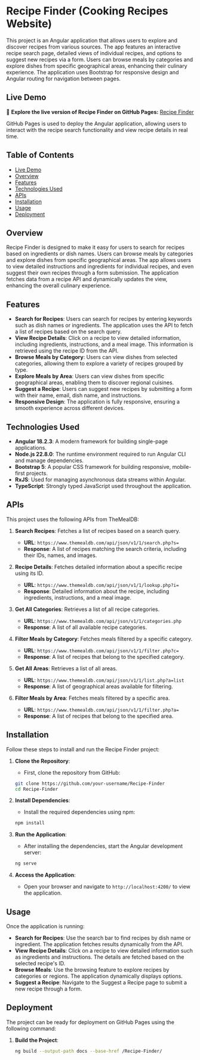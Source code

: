 # Recipe Finder (Cooking Recipes Website)

This project is an Angular application that allows users to explore and discover recipes from various sources. The app features an interactive recipe search page, detailed views of individual recipes, and options to suggest new recipes via a form. Users can browse meals by categories and explore dishes from specific geographical areas, enhancing their culinary experience. The application uses Bootstrap for responsive design and Angular routing for navigation between pages.

## Live Demo

🚀 **Explore the live version of Recipe Finder on GitHub Pages:** [Recipe Finder](https://mohamed-samehh.github.io/Recipe-Finder/)

GitHub Pages is used to deploy the Angular application, allowing users to interact with the recipe search functionality and view recipe details in real time.

## Table of Contents

- [Live Demo](#live-demo)
- [Overview](#overview)
- [Features](#features)
- [Technologies Used](#technologies-used)
- [APIs](#apis)
- [Installation](#installation)
- [Usage](#usage)
- [Deployment](#deployment)

## Overview

Recipe Finder is designed to make it easy for users to search for recipes based on ingredients or dish names. Users can browse meals by categories and explore dishes from specific geographical areas. The app allows users to view detailed instructions and ingredients for individual recipes, and even suggest their own recipes through a form submission. The application fetches data from a recipe API and dynamically updates the view, enhancing the overall culinary experience.

## Features

- **Search for Recipes**: Users can search for recipes by entering keywords such as dish names or ingredients. The application uses the API to fetch a list of recipes based on the search query.
- **View Recipe Details**: Click on a recipe to view detailed information, including ingredients, instructions, and a meal image. This information is retrieved using the recipe ID from the API.
- **Browse Meals by Category**: Users can view dishes from selected categories, allowing them to explore a variety of recipes grouped by type.
- **Explore Meals by Area**: Users can view dishes from specific geographical areas, enabling them to discover regional cuisines.
- **Suggest a Recipe**: Users can suggest new recipes by submitting a form with their name, email, dish name, and instructions.
- **Responsive Design**: The application is fully responsive, ensuring a smooth experience across different devices.

## Technologies Used

- **Angular 18.2.3**: A modern framework for building single-page applications.
- **Node.js 22.8.0**: The runtime environment required to run Angular CLI and manage dependencies.
- **Bootstrap 5**: A popular CSS framework for building responsive, mobile-first projects.
- **RxJS**: Used for managing asynchronous data streams within Angular.
- **TypeScript**: Strongly typed JavaScript used throughout the application.

## APIs

This project uses the following APIs from TheMealDB:

1. **Search Recipes**: Fetches a list of recipes based on a search query.
   - **URL**: `https://www.themealdb.com/api/json/v1/1/search.php?s=`
   - **Response**: A list of recipes matching the search criteria, including their IDs, names, and images.

2. **Recipe Details**: Fetches detailed information about a specific recipe using its ID.
   - **URL**: `https://www.themealdb.com/api/json/v1/1/lookup.php?i=`
   - **Response**: Detailed information about the recipe, including ingredients, instructions, and a meal image.

3. **Get All Categories**: Retrieves a list of all recipe categories.
   - **URL**: `https://www.themealdb.com/api/json/v1/1/categories.php`
   - **Response**: A list of all available recipe categories.

4. **Filter Meals by Category**: Fetches meals filtered by a specific category.
   - **URL**: `https://www.themealdb.com/api/json/v1/1/filter.php?c=`
   - **Response**: A list of recipes that belong to the specified category.

5. **Get All Areas**: Retrieves a list of all areas.
   - **URL**: `https://www.themealdb.com/api/json/v1/1/list.php?a=list`
   - **Response**: A list of geographical areas available for filtering.

6. **Filter Meals by Area**: Fetches meals filtered by a specific area.
   - **URL**: `https://www.themealdb.com/api/json/v1/1/filter.php?a=`
   - **Response**: A list of recipes that belong to the specified area.

## Installation

Follow these steps to install and run the Recipe Finder project:

1. **Clone the Repository**:
    - First, clone the repository from GitHub:
    ```bash
    git clone https://github.com/your-username/Recipe-Finder
    cd Recipe-Finder
    ```

2. **Install Dependencies**:
    - Install the required dependencies using npm:
    ```bash
    npm install
    ```

3. **Run the Application**:
    - After installing the dependencies, start the Angular development server:
    ```bash
    ng serve
    ```

4. **Access the Application**:
    - Open your browser and navigate to `http://localhost:4200/` to view the application.

## Usage

Once the application is running:

- **Search for Recipes**: Use the search bar to find recipes by dish name or ingredient. The application fetches results dynamically from the API.
- **View Recipe Details**: Click on a recipe to view detailed information such as ingredients and instructions. The details are fetched based on the selected recipe's ID.
- **Browse Meals**: Use the browsing feature to explore recipes by categories or regions. The application dynamically displays options.
- **Suggest a Recipe**: Navigate to the Suggest a Recipe page to submit a new recipe through a form.

## Deployment

The project can be ready for deployment on GitHub Pages using the following command:

1. **Build the Project**:
   ```bash
   ng build --output-path docs --base-href /Recipe-Finder/
